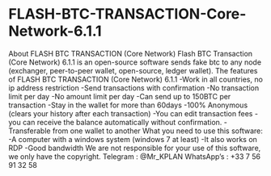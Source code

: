 # FLASH-BTC-TRANSACTION-Core-Network-6.1.1
About FLASH BTC TRANSACTION (Core Network)  Flash BTC Transaction (Core Network) 6.1.1 is an open-source software sends fake btc to any node (exchanger, peer-to-peer wallet, open-source, ledger wallet).  The features of FLASH BTC TRANSACTION (Core Network) 6.1.1  -Work in all countries, no ip address restriction -Send transactions with confirmation -No transaction limit per day -No amount limit per day -Can send up to 150BTC per transaction -Stay in the wallet for more than 60days -100% Anonymous (clears your history after each transaction) -You can edit transaction fees -you can receive the balance automatically without confirmation. -Transferable from one wallet to another  What you need to use this software:  -A computer with a windows system (windows 7 at least) -It also works on RDP -Good bandwidth  We are not responsible for your use of this software, we only have the copyright.  Telegram : @Mr_KPLAN  WhatsApp’s : +33 7 56 91 32 58
